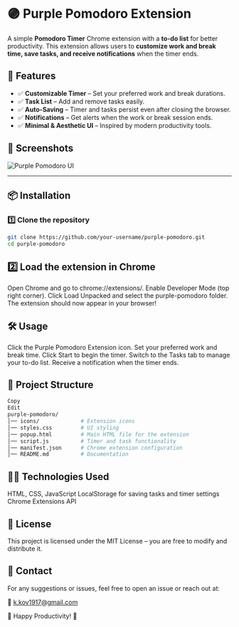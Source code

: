 # 🟣 Purple Pomodoro Extension

A simple **Pomodoro Timer** Chrome extension with a **to-do list** for better productivity. This extension allows users to **customize work and break time, save tasks, and receive notifications** when the timer ends.

## 🚀 Features
- ✅ **Customizable Timer** – Set your preferred work and break durations.
- ✅ **Task List** – Add and remove tasks easily.
- ✅ **Auto-Saving** – Timer and tasks persist even after closing the browser.
- ✅ **Notifications** – Get alerts when the work or break session ends.
- ✅ **Minimal & Aesthetic UI** – Inspired by modern productivity tools.

## 📸 Screenshots
![Purple Pomodoro UI](./screenshots/screenshot.png)

---

## 📦 Installation

### 1️⃣ Clone the repository
```bash
git clone https://github.com/your-username/purple-pomodoro.git
cd purple-pomodoro
```
## 2️⃣ Load the extension in Chrome
Open Chrome and go to chrome://extensions/.
Enable Developer Mode (top right corner).
Click Load Unpacked and select the purple-pomodoro folder.
The extension should now appear in your browser!

## 🛠 Usage
Click the Purple Pomodoro Extension icon.
Set your preferred work and break time.
Click Start to begin the timer.
Switch to the Tasks tab to manage your to-do list.
Receive a notification when the timer ends.
## 📂 Project Structure
```bash
Copy
Edit
purple-pomodoro/
│── icons/             # Extension icons
│── styles.css         # UI styling
│── popup.html         # Main HTML file for the extension
│── script.js          # Timer and task functionality
│── manifest.json      # Chrome extension configuration
│── README.md          # Documentation
```
## 👨‍💻 Technologies Used
HTML, CSS, JavaScript
LocalStorage for saving tasks and timer settings
Chrome Extensions API


## 📃 License
This project is licensed under the MIT License – you are free to modify and distribute it.

## 📩 Contact
For any suggestions or issues, feel free to open an issue or reach out at:

📧 k.kov1917@gmail.com

💜 Happy Productivity! 🚀
